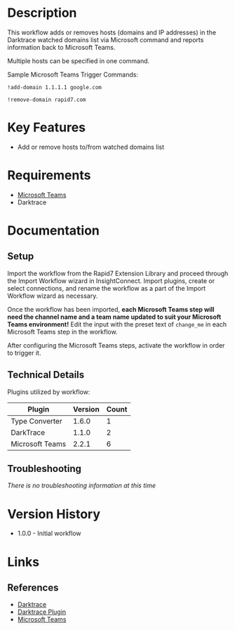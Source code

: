 # Description

This workflow adds or removes hosts (domains and IP addresses) in the Darktrace watched domains list via Microsoft command and reports information back to Microsoft Teams.

Multiple hosts can be specified in one command.

Sample Microsoft Teams Trigger Commands:

`!add-domain 1.1.1.1 google.com`

`!remove-domain rapid7.com`

# Key Features

* Add or remove hosts to/from watched domains list

# Requirements

* [Microsoft Teams](https://insightconnect.help.rapid7.com/docs/microsoft-teams)
* Darktrace

# Documentation

## Setup

Import the workflow from the Rapid7 Extension Library and proceed through the Import Workflow wizard in InsightConnect. Import plugins, create or select connections, and rename the workflow as a part of the Import Workflow wizard as necessary.

Once the workflow has been imported, **each Microsoft Teams step will need the channel name and a team name updated to suit your Microsoft Teams environment!** Edit the input with the preset text of `change_me` in each Microsoft Teams step in the workflow.

After configuring the Microsoft Teams steps, activate the workflow in order to trigger it.
 
## Technical Details

Plugins utilized by workflow:

|Plugin|Version|Count|
|----|----|--------|
|Type Converter|1.6.0|1|
|DarkTrace|1.1.0|2|
|Microsoft Teams|2.2.1|6|

## Troubleshooting

_There is no troubleshooting information at this time_

# Version History

* 1.0.0 - Initial workflow

# Links

## References

* [Darktrace](https://www.darktrace.com/)
* [Darktrace Plugin](https://extensions.rapid7.com/extension/darktrace)
* [Microsoft Teams](https://products.office.com/en-US/microsoft-teams/group-chat-software)
